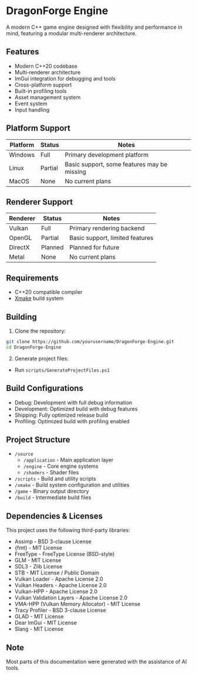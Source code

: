 # DragonForge Engine

A modern C++ game engine designed with flexibility and performance in mind, featuring a modular multi-renderer architecture.

## Features

- Modern C++20 codebase
- Multi-renderer architecture
- ImGui integration for debugging and tools
- Cross-platform support
- Built-in profiling tools
- Asset management system
- Event system
- Input handling

## Platform Support

| Platform | Status     | Notes |
|----------|------------|-------|
| Windows  | Full      | Primary development platform |
| Linux    | Partial   | Basic support, some features may be missing |
| MacOS    | None      | No current plans |

## Renderer Support

| Renderer | Status     | Notes |
|----------|------------|-------|
| Vulkan   | Full      | Primary rendering backend |
| OpenGL   | Partial   | Basic support, limited features |
| DirectX  | Planned   | Planned for future |
| Metal    | None      | No current plans |

## Requirements

- C++20 compatible compiler
- [Xmake](https://xmake.io/) build system

## Building

1. Clone the repository:
```bash
git clone https://github.com/yourusername/DragonForge-Engine.git
cd DragonForge-Engine
```

2. Generate project files:
- Run `scripts/GenerateProjectFiles.ps1`

## Build Configurations

- Debug: Development with full debug information
- Development: Optimized build with debug features
- Shipping: Fully optimized release build
- Profiling: Optimized build with profiling enabled

## Project Structure

- `/source`
  - `/application` - Main application layer
  - `/engine` - Core engine systems
  - `/shaders` - Shader files
- `/scripts` - Build and utility scripts
- `/xmake` - Build system configuration and utilities
- `/game` - Binary output directory
- `/build` - Intermediate build files

## Dependencies & Licenses

This project uses the following third-party libraries:

- Assimp - BSD 3-clause License
- {fmt} - MIT License
- FreeType - FreeType License (BSD-style)
- GLM - MIT License
- SDL3 - Zlib License
- STB - MIT License / Public Domain
- Vulkan Loader - Apache License 2.0
- Vulkan Headers - Apache License 2.0
- Vulkan-HPP - Apache License 2.0
- Vulkan Validation Layers - Apache License 2.0
- VMA-HPP (Vulkan Memory Allocator) - MIT License
- Tracy Profiler - BSD 3-clause License
- GLAD - MIT License
- Dear ImGui - MIT License
- Slang - MIT License

## Note

Most parts of this documentation were generated with the assistance of AI tools.